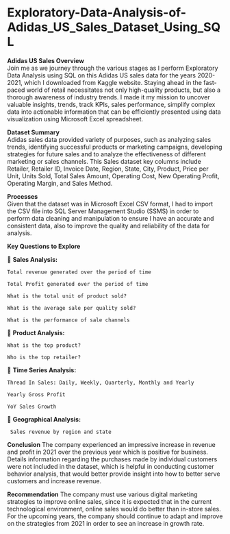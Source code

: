 # Exploratory-Data-Analysis-of-Adidas_US_Sales_Dataset_Using_SQL

**Adidas US Sales Overview**  
Join me as we journey through the various stages as I perform Exploratory Data Analysis using SQL on this Adidas US sales data for the years 2020-2021, which I downloaded from Kaggle website. Staying ahead in the fast-paced world of retail necessitates not only high-quality products, but also a thorough awareness of industry trends. I made it my mission to uncover valuable insights, trends, track KPIs, sales performance, simplify complex data into actionable information that can be efficiently presented using data visualization using Microsoft Excel spreadsheet.


**Dataset Summary**  
Adidas sales data provided variety of purposes, such as analyzing sales trends, identifying successful products or marketing campaigns, developing strategies for future sales and to analyze the effectiveness of different marketing or sales channels. This Sales dataset key columns include Retailer, Retailer ID, Invoice Date, Region, State, City, Product, Price per Unit, Units Sold, Total Sales Amount, Operating Cost, New Operating Profit, Operating Margin, and Sales Method.


**Processes**  
Given that the dataset was in Microsoft Excel CSV format, I had to import the CSV file into SQL Server Management Studio (SSMS) in order to perform data cleaning and manipulation to ensure I have an accurate and consistent data, also to improve the quality and reliability of the data for analysis.



**Key Questions to Explore**

📍 **Sales Analysis:**

    Total revenue generated over the period of time

    Total Profit generated over the period of time 

    What is the total unit of product sold? 

    What is the average sale per quality sold?

    What is the performance of sale channels 



📍 **Product Analysis:**

    What is the top product?

    Who is the top retailer?



📍 **Time Series Analysis:**

    Thread In Sales: Daily, Weekly, Quarterly, Monthly and Yearly 

    Yearly Gross Profit

    YoY Sales Growth



📍 **Geographical Analysis:**

     Sales revenue by region and state  


**Conclusion**
The company experienced an impressive increase in revenue and profit in 2021 over the previous year which is positive for business. Details information regarding the purchases made by individual customers were not included in the dataset, which is helpful in conducting customer behavior analysis, that would better provide insight into how to better serve customers and increase revenue. 


**Recommendation**
The company must use various digital marketing strategies to improve online sales, since it is expected that in the current technological environment, online sales would do better than in-store sales. 
For the upcoming years, the company should continue to adapt and improve on the strategies from 2021 in order to see an increase in growth rate.
